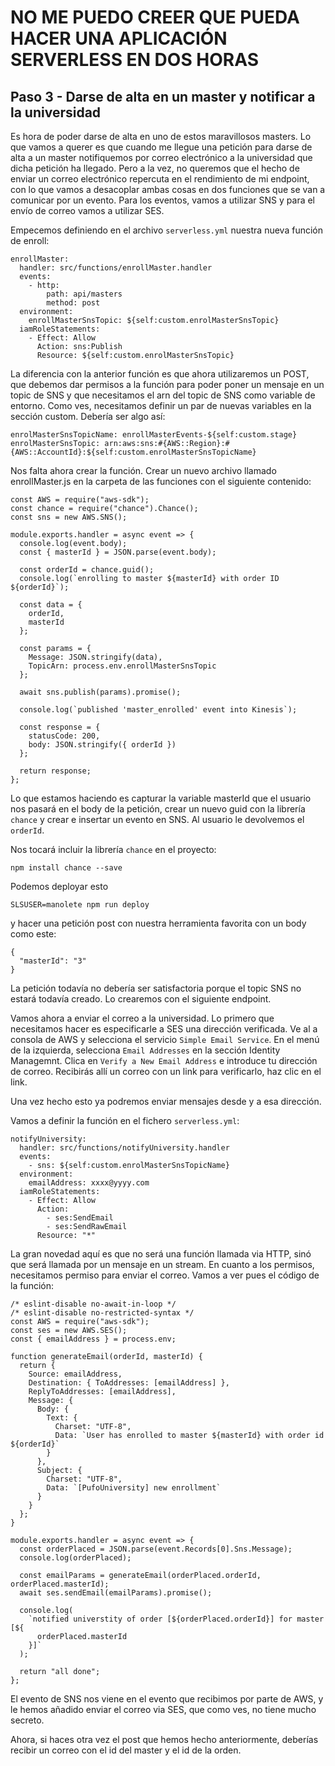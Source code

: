 # NO ME PUEDO CREER QUE PUEDA HACER UNA APLICACIÓN SERVERLESS EN DOS HORAS

## Paso 3 - Darse de alta en un master y notificar a la universidad

Es hora de poder darse de alta en uno de estos maravillosos masters. Lo que vamos a querer es que cuando me llegue una petición para darse de alta a un master notifiquemos por correo electrónico a la universidad que dicha petición ha llegado. Pero a la vez, no queremos que el hecho de enviar un correo electrónico repercuta en el rendimiento de mi endpoint, con lo que vamos a desacoplar ambas cosas en dos funciones que se van a comunicar por un evento. Para los eventos, vamos a utilizar SNS y para el envío de correo vamos a utilizar SES.

Empecemos definiendo en el archivo `serverless.yml` nuestra nueva función de enroll:
```
enrollMaster:
  handler: src/functions/enrollMaster.handler
  events:
    - http:
        path: api/masters
        method: post
  environment:
    enrollMasterSnsTopic: ${self:custom.enrolMasterSnsTopic}
  iamRoleStatements:
    - Effect: Allow
      Action: sns:Publish
      Resource: ${self:custom.enrolMasterSnsTopic}
```

La diferencia con la anterior función es que ahora utilizaremos un POST, que debemos dar permisos a la función para poder poner un mensaje en un topic de SNS y que necesitamos el arn del topic de SNS como variable de entorno. Como ves, necesitamos definir un par de nuevas variables en la sección custom. Debería ser algo así:
```
enrolMasterSnsTopicName: enrollMasterEvents-${self:custom.stage}
enrolMasterSnsTopic: arn:aws:sns:#{AWS::Region}:#{AWS::AccountId}:${self:custom.enrolMasterSnsTopicName}
```

Nos falta ahora crear la función. Crear un nuevo archivo llamado enrollMaster.js en la carpeta de las funciones con el siguiente contenido:
```
const AWS = require("aws-sdk");
const chance = require("chance").Chance();
const sns = new AWS.SNS();

module.exports.handler = async event => {
  console.log(event.body);
  const { masterId } = JSON.parse(event.body);

  const orderId = chance.guid();
  console.log(`enrolling to master ${masterId} with order ID ${orderId}`);

  const data = {
    orderId,
    masterId
  };

  const params = {
    Message: JSON.stringify(data),
    TopicArn: process.env.enrollMasterSnsTopic
  };

  await sns.publish(params).promise();

  console.log(`published 'master_enrolled' event into Kinesis`);

  const response = {
    statusCode: 200,
    body: JSON.stringify({ orderId })
  };

  return response;
};
```

Lo que estamos haciendo es capturar la variable masterId que el usuario nos pasará en el body de la petición, crear un nuevo guid con la librería `chance` y crear e insertar un evento en SNS. Al usuario le devolvemos el `orderId`.

Nos tocará incluir la librería `chance` en el proyecto:
```
npm install chance --save
```

Podemos deployar esto 
```
SLSUSER=manolete npm run deploy
```

y hacer una petición post con nuestra herramienta favorita con un body como este:
```
{
  "masterId": "3"
}
```

La petición todavía no debería ser satisfactoria porque el topic SNS no estará todavía creado. Lo crearemos con el siguiente endpoint.

Vamos ahora a enviar el correo a la universidad. Lo primero que necesitamos hacer es especificarle a SES una dirección verificada. Ve al a consola de AWS y selecciona el servicio `Simple Email Service`. En el menú de la izquierda, selecciona `Email Addresses` en la sección Identity Managemnt. Clica en `Verify a New Email Address` e introduce tu dirección de correo. Recibirás allí un correo con un link para verificarlo, haz clic en el link.

Una vez hecho esto ya podremos enviar mensajes desde y a esa dirección. 

Vamos a definir la función en el fichero `serverless.yml`:
```
notifyUniversity:
  handler: src/functions/notifyUniversity.handler
  events:
    - sns: ${self:custom.enrolMasterSnsTopicName}
  environment:
    emailAddress: xxxx@yyyy.com
  iamRoleStatements:
    - Effect: Allow
      Action: 
        - ses:SendEmail
        - ses:SendRawEmail
      Resource: "*"
```

La gran novedad aquí es que no será una función llamada via HTTP, sinó que será llamada por un mensaje en un stream. En cuanto a los permisos, necesitamos permiso para enviar el correo. Vamos a ver pues el código de la función:
```
/* eslint-disable no-await-in-loop */
/* eslint-disable no-restricted-syntax */
const AWS = require("aws-sdk");
const ses = new AWS.SES();
const { emailAddress } = process.env;

function generateEmail(orderId, masterId) {
  return {
    Source: emailAddress,
    Destination: { ToAddresses: [emailAddress] },
    ReplyToAddresses: [emailAddress],
    Message: {
      Body: {
        Text: {
          Charset: "UTF-8",
          Data: `User has enrolled to master ${masterId} with order id ${orderId}`
        }
      },
      Subject: {
        Charset: "UTF-8",
        Data: `[PufoUniversity] new enrollment`
      }
    }
  };
}

module.exports.handler = async event => {
  const orderPlaced = JSON.parse(event.Records[0].Sns.Message);
  console.log(orderPlaced);

  const emailParams = generateEmail(orderPlaced.orderId, orderPlaced.masterId);
  await ses.sendEmail(emailParams).promise();

  console.log(
    `notified universtity of order [${orderPlaced.orderId}] for master [${
      orderPlaced.masterId
    }]`
  );

  return "all done";
};

```

El evento de SNS nos viene en el evento que recibimos por parte de AWS, y le hemos añadido enviar el correo via SES, que como ves, no tiene mucho secreto.

Ahora, si haces otra vez el post que hemos hecho anteriormente, deberías recibir un correo con el id del master y el id de la orden.

